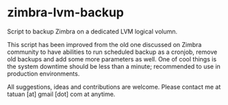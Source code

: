 zimbra-lvm-backup
=================

Script to backup Zimbra on a dedicated LVM logical volumn.

This script has been improved from the old one discussed on Zimbra community to have abilities to run scheduled backup as a cronjob, remove old backups and add some more parameters as well.
One of cool things is the system downtime should be less than a minute; recommended to use in production environments.

All suggestions, ideas and contributions are welcome. Please contact me at tatuan [at] gmail [dot] com at anytime.